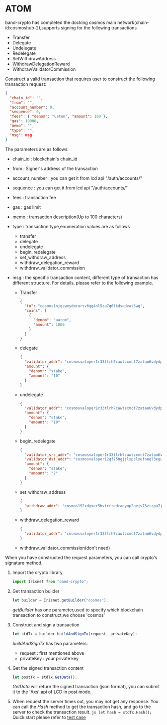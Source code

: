 # ATOM

band-crypto has completed the docking cosmos main network(chain-id:cosmoshub-2),supports signing for the following transactions

- Transfer
- Delegate
- Undelegate
- Redelegate
- SetWithdrawAddress
- WithdrawDelegationReward
- WithdrawValidatorCommission

Construct a valid transaction that requires user to construct the following transaction request:

```json
{
  "chain_id": "",
  "from": "",
  "account_number": 0,
  "sequence": 0,
  "fees": { "denom": "uatom", "amount": 100 },
  "gas": 10000,
  "memo": "",
  "type": "",
  "msg": msg
}
```

The parameters are as follows:

- chain_id : blockchain's chain_id
- from : Signer's address of the transaction
- account_number : you can get it from lcd api "/auth/accounts/"
- sequence : you can get it from lcd api "/auth/accounts/"
- fees : transaction fee
- gas : gas limit
- memo : transaction description(Up to 100 characters)
- type : transaction type,enumeration values are as follows
  - transfer
  - delegate
  - undelegate
  - begin_redelegate
  - set_withdraw_address
  - withdraw_delegation_reward
  - withdraw_validator_commission
- msg : the specific transaction content, different type of transaction has different structure. For details, please refer to the following example.

  - Transfer

    ```json
    {
      "to": "cosmos1njqswmydmrursv6qg4nl5za7q6lkdsqdvat5wq",
      "coins": [
        {
          "denom": "uatom",
          "amount": 1000
        }
      ]
    }
    ```

  - delegate

    ```json
    {
      "validator_addr": "cosmosvaloper1r33tlrh7cawtzxmct7zatau6vdydp0rg3ywegm",
      "amount": {
        "denom": "stake",
        "amount": "10"
      }
    }
    ```

  - undelegate

    ```json
    {
      "validator_addr": "cosmosvaloper1r33tlrh7cawtzxmct7zatau6vdydp0rg3ywegm",
      "amount": {
        "denom": "stake",
        "amount": "10"
      }
    }
    ```

  - begin_redelegate

    ```json
    {
      "validator_src_addr": "cosmosvaloper1r33tlrh7cawtzxmct7zatau6vdydp0rg3ywegm",
      "validator_dst_addr": "cosmosvaloper12qf750gjjlxpslxefnnql3egu350c6qn5rmswu",
      "amount": {
        "denom": "stake",
        "amount": "2"
      }
    }
    ```

  - set_withdraw_address

    ```json
    {
      "withdraw_addr": "cosmos192xdyxer5hvtrrredragyup2gejv73ztzpa7j3"
    }
    ```

  - withdraw_delegation_reward
    ```json
    {
      "validator_addr": "cosmosvaloper1r33tlrh7cawtzxmct7zatau6vdydp0rg3ywegm"
    }
    ```
  - withdraw_validator_commission(don't need)

When you have constructed the request parameters, you can call crypto's signature method.

1. Import the crypto library
   ```js
   import Irisnet from "band-crypto";
   ```
2. Get transaction builder

   ```js
   let builder = Irisnet.getBuilder("cosmos");
   ```

   _getBuilder_ has one parameter,used to specify which blockchain transaction to construct,we choose 'cosmos'

3. Construct and sign a transaction

   ```js
   let stdTx = builder.buildAndSignTx(request, privateKey);
   ```

   _buildAndSignTx_ has two parameters:

   - request : first mentioned above
   - privateKey : your private key

4. Get the signed transaction content

   ```js
   let postTx = stdTx.GetData();
   ```

   _GetData_ will return the signed transaction (json format), you can submit it to the '/txs' api of LCD in post mode.

5. When request the server times out, you may not get any response. You can call the _Hash_ method to get the transaction hash, and go to the server to check the transaction result.
   `js let hash = stdTx.Hash();`
   Quick start please refer to [test case](../test/test_tx_cosmos.js)
